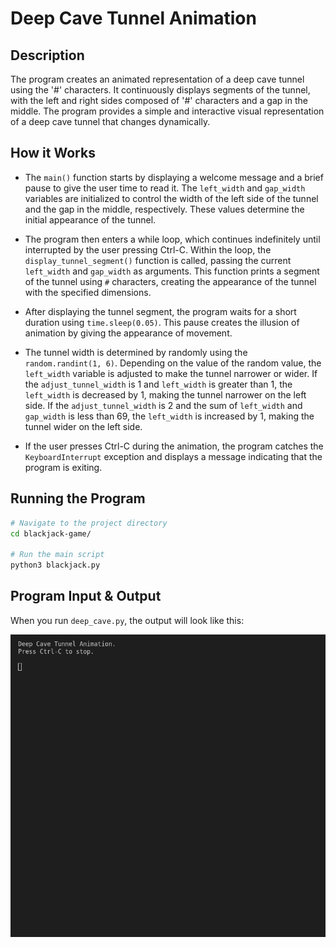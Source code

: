 # Deep Cave Tunnel Animation

## Description

The program creates an animated representation of a deep cave tunnel using the '#' characters. It continuously displays segments of the tunnel, with the left and right sides composed of '#' characters and a gap in the middle. The program provides a simple and interactive visual representation of a deep cave tunnel that changes dynamically.

## How it Works

- The `main()` function starts by displaying a welcome message and a brief pause to give the user time to read it. The `left_width` and `gap_width` variables are initialized to control the width of the left side of the tunnel and the gap in the middle, respectively. These values determine the initial appearance of the tunnel.

- The program then enters a while loop, which continues indefinitely until interrupted by the user pressing Ctrl-C. Within the loop, the `display_tunnel_segment()` function is called, passing the current `left_width` and `gap_width` as arguments. This function prints a segment of the tunnel using `#` characters, creating the appearance of the tunnel with the specified dimensions.

- After displaying the tunnel segment, the program waits for a short duration using `time.sleep(0.05)`. This pause creates the illusion of animation by giving the appearance of movement.

- The tunnel width is determined by randomly using the `random.randint(1, 6)`. Depending on the value of the random value, the `left_width` variable is adjusted to make the tunnel narrower or wider. If the `adjust_tunnel_width` is 1 and `left_width` is greater than 1, the `left_width` is decreased by 1, making the tunnel narrower on the left side. If the `adjust_tunnel_width` is 2 and the sum of `left_width` and `gap_width` is less than 69, the `left_width` is increased by 1, making the tunnel wider on the left side.

-  If the user presses Ctrl-C during the animation, the program catches the `KeyboardInterrupt` exception and displays a message indicating that the program is exiting.

## Running the Program

```bash
# Navigate to the project directory
cd blackjack-game/

# Run the main script
python3 blackjack.py
```

## Program Input & Output

When you run `deep_cave.py`, the output will look like this:

![Deep Cave Results](output/deep-cave-results.gif)
